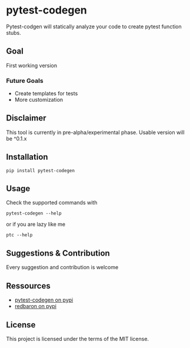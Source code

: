 # pytest-codegen
Pytest-codgen will statically analyze your code to create pytest function stubs.



## Goal
First working version

### Future Goals
- Create templates for tests
- More customization


## Disclaimer
This tool is currently in pre-alpha/experimental phase. Usable version will be ^0.1.x


## Installation

```
pip install pytest-codegen
```

## Usage

Check the supported commands with
```
pytest-codegen --help
```
or if you are lazy like me
```
ptc --help
```

## Suggestions & Contribution

Every suggestion and contribution is welcome

## Ressources
- [pytest-codegen on pypi](https://pypi.org/project/pytest-codegen/)
- [redbaron on pypi](https://pypi.org/project/redbaron/)

## License
This project is licensed under the terms of the MIT license.